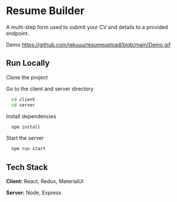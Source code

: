 
# Resume Builder

A multi-step form used to submit your CV and details to a provided endpoint.

Demo
https://github.com/jekuuu/resumeupload/blob/main/Demo.gif

## Run Locally

Clone the project

Go to the client and server directory 

```bash
  cd client
  cd server
```

Install dependencies

```bash
  npm install
```

Start the server

```bash
  npm run start
```


## Tech Stack

**Client:** React, Redux, MaterialUI

**Server:** Node, Express

